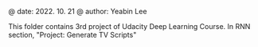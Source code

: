 @ date: 2022. 10. 21
@ author: Yeabin Lee

This folder contains 3rd project of Udacity Deep Learning Course.
In RNN section, "Project: Generate TV Scripts"
